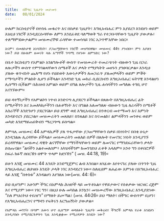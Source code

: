 ```yaml
---
title:  በችግር ጊዜያት መታመን
date:   08/01/2024
---
```


ሁሉም ክርስቲያኖች በተስፋ መቁረጥ እና በስቃይ ጊዜያት፣ እግዚአብሔር ምን እያደረገ እንደሆነ ወይም እነዚህ ነገሮች እንዲደርሱባቸው ለምን እንደፈቀደ ባለማወቅ ግራ የተጋቡባቸውን ጊዜያት ያውቃሉ፣ ተለማምደውታልም። መዝሙረኞቹ ራሳቸው ተመሳሳይ ነገር አጋጥሞአቸው ነበር።

`እናም፣ በመለኮታዊ አነሳሽነት፣ ያጋጠሟቸውን ነገሮች መዝግበዋል። መዝሙር 44ን ያንብቡ። ምን እያለን ነው? ይህ በሁሉም ዘመናት ላሉ አማኞች ገጣሚ የሆነው ለምንድር ነው?`

በቤተ ክርስቲያን የአምልኮ አገልግሎቶች ውስጥ የመዝሙራት ተመራጭነት ብዙውን ጊዜ በጋራ ጸሎታችን ውስጥ የምንገልጻቸውን ስሜቶች እና ቃላት የማያካትት መሆኑን ያንፀባርቃል። እንዲህ ያለው ቁጥብነት ጨለማ የሆኑ የህይወት እውነታዎችን ለመጋፈጥ ያለመቻላችን ወይም ምቾት የማጣታችን ምልክት ሊሆን ይችላል። አንዳንድ ጊዜ መከራ ሲደርስብን እግዚአብሔር ፍትሃዊ እንዳልሆነ ሊሰማን ቢችልም በሕዝብ አምልኮ ወይም በግል ጸሎታችን ጊዜ ሐሳባችንን መግለጹ ተገቢ ሆኖ አናገኘውም።

ይህ ዳተኝነታችን የአምልኮን ነጥብ እንድናጣ ሊያደርግ ይችላል። በጸሎት በእግዚአብሔር ፊት ስሜታችንን እና አመለካከታችንን በሐቀኝነት እና በግልፅ አለመግለጽ ብዙውን ጊዜ ለራሳችን ስሜቶች እስራኞች እንድንሆን ያደርገናል። ይህ ደግሞ ወደ እግዚአብሔር ስንቀርብ መተማመን እና እምነት እንዳይኖረን ያደርጋል። መዝሙራትን መጸለይ፣ ስንጸልይ እና ስናመልክ፣ ልምዳችንን መንቀፍ ወይም መካድ እንደማይጠበቅብን ማረጋገጫ ይሰጣል።

ለምሳሌ መዝሙር 44 አምላኪዎች ያለ ጥፋታቸው ያጋጠማቸውን ስቃይ በነፃነትና በበቂ ሁኔታ እንዲገልጹ ሊረዳቸው ይችላል። መዝሙራትን መጸለይ ሰዎች በጸሎት የመናገር ነፃነት እንዲያገኙ ይረዳቸዋል። መዝሙረ ዳዊት ልናገኛቸው የማንችላቸውን ወይም ለመናገር የማንደፍራቸውን ቃላት ይሰጡናል። “ልባችን አልተመለሰም፥ አካሄዳችንም ከመንገድህ ፈቀቅ አላለም። አንተ ግን በቀበሮዎች ስፍራ ክፉኛ ሰበርኸን በሞት ጥላም ከደንኸን” ( መዝ. 44:18, 19)።

ይሁን እንጂ መዝሙር 44 እንዴት እንደሚጀምር ልብ እንበል። ጸሃፊው እየተናገረ ያለው በጥንት ጊዜ እግዚአብሔር ለህዝቡ እንዴት ታላቅ ነገር እንዳደረገ ነው። ስለዚህም ጸሐፊው እምነቱ በእግዚአብሔር ላይ እንጂ “በቀስቱ” እንዳልሆነ እየገለጸ ነው(መዝ. 44: 6)።

ይህ ቢሆንም፣ አሁንም ችግር በአምላክ ሕዝቦች ላይ መጥቶአል። የዋይታውና የሰቆቃው ዝርዝር ረጅም እና የሚያም ነው። ነገር ግን፣ በዚህ ሁሉ መካከል እንኳን፣ መዝሙረኛው እግዚአብሔር እንዲያድነው “ስለ ምህረትህ ተቤዠን” በማለት ይጮኻል፣ (መዝ. 44፡26። ይህ ማለት፣ በችግር ውስጥም ቢሆን፣ የእግዚአብሔርንና የማዳን የፍቅሩን እርግጠኝነት ያውቃል።

`የአምላክ መገኘት በጣም እውን ሆኖ ሲሰማዎ ወዳለፉት ጊዜያት መቅረብ፣ ችግሮች አምላክ የራቀ እንደሆነ እንዲያስቡ የሚያደርጉዎትን ጊዜ እንዲቋቋሙ የሚረዳዎት እንዴት ነው?`